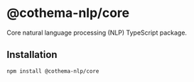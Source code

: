 # @cothema-nlp/core

Core natural language processing (NLP) TypeScript package.

## Installation

```bash
npm install @cothema-nlp/core
```
